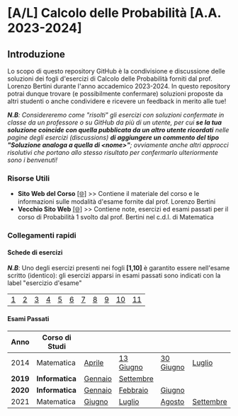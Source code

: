 # [A/L] Calcolo delle Probabilità [A.A. 2023-2024]

## Introduzione

Lo scopo di questo repository GitHub è la condivisione e discussione delle soluzioni dei fogli d'esercizi di Calcolo delle Probabilità forniti dal prof. Lorenzo Bertini durante l'anno accademico 2023-2024. In questo repository potrai dunque trovare (e possibilmente confermare) soluzioni proposte da altri studenti o anche condividere e ricevere un feedback in merito alle tue!

_**N.B**: Considereremo come "risolti" gli esercizi con soluzioni confermate in classe da un professore o su GitHub da più di un utente, per cui **se la tua soluzione coincide con quella pubblicata da un altro utente ricordati** nelle pagine degli esercizi (discussions) **di aggiungere un commento del tipo "Soluzione analoga a quella di \<nome\>"**; ovviamente anche altri approcci risolutivi che portano allo stesso risultato per confermarlo ulteriormente sono i benvenuti!_

### Risorse Utili
- **Sito Web del Corso** [[🌐]](https://www1.mat.uniroma1.it/people/bertini/ama/didattica/informatica/) >> Contiene il materiale del corso e le informazioni sulle modalità d'esame fornite dal prof. Lorenzo Bertini
- **Vecchio Sito Web** [[🌐]](https://www1.mat.uniroma1.it/people/bertini/ama/didattica/probab1/) >> Contiene note, esercizi ed esami passati per il corso di Probabilità 1 svolto dal prof. Bertini nel c.d.l. di Matematica

### Collegamenti rapidi

#### Schede di esercizi
_**N.B**_: Uno degli esercizi presenti nei fogli **[1,10]** è garantito essere nell'esame scritto (identico): gli esercizi apparsi in esami passati sono indicati con la label "esercizio d'esame"

|    |    |    |    |    |    |    |    |    |    |    |
|----|----|----|----|----|----|----|----|----|----|----|
| [1](../../discussions?discussions_q=category%3A"01") | [2](../../discussions?discussions_q=category%3A"02") | [3](../../discussions?discussions_q=category%3A"03") | [4](../../discussions?discussions_q=category%3A"04") | [5](../../discussions?discussions_q=category%3A"05") | [6](../../discussions?discussions_q=category%3A"06") | [7](../../discussions?discussions_q=category%3A"07") | [8](../../discussions?discussions_q=category%3A"08") | [9](../../discussions?discussions_q=category%3A"09") | [10](../../discussions?discussions_q=category%3A"10") | [11](../../discussions?discussions_q=category%3A"11") |
#### Esami Passati
|  Anno  | Corso di Studi |    |    |    |   |
|----|----|----|----|----|----|
| 2014 | Matematica | [Aprile](../../discussions?discussions_q=label%3A"aprile+2014") | [13 Giugno](../../discussions?discussions_q=label%3A"13+giugno+2014") | [30 Giugno](../../discussions?discussions_q=label%3A"30+giugno+2014") | [Luglio](../../discussions?discussions_q=label%3A"luglio+2014") |
| **2019** | **Informatica** | [Gennaio](../../discussions?discussions_q=label%3A"gennaio+2019") | [Settembre](../../discussions?discussions_q=label%3A"settembre+2019")|| |
| **2020** | **Informatica** | [Gennaio](../../discussions?discussions_q=label%3A"gennaio+2020") | [Febbraio](../../discussions?discussions_q=label%3A"febbraio+2020") |  [Giugno](../../discussions?discussions_q=label%3A"giugno+2020")|| 
| 2021 | Matematica | [Giugno](../../discussions?discussions_q=label%3A"giugno+2021") | [Luglio](../../discussions?discussions_q=label%3A"luglio+2021") | [Agosto](../../discussions?discussions_q=label%3A"agosto+2021") | [Settembre](../../discussions?discussions_q=label%3A"settembre+2021") |

